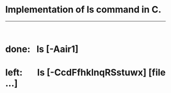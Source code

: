 &nbsp;
# Implementation of ls command in C.

-----
&nbsp;
# done:&nbsp;&nbsp; ls [-Aair1]
# left:&nbsp;&nbsp;&nbsp;&nbsp;&nbsp;&nbsp; ls [-CcdFfhklnqRSstuwx] [file ...]

